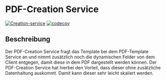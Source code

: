 # PDF-Creation Service

[![Creation-service](https://github.com/hingew/hsfl-master-ai-cloud-engineering/actions/workflows/creation-service.yml/badge.svg?branch=develop)](https://github.com/hingew/hsfl-master-ai-cloud-engineering/actions/workflows/creation-service.yml)
[![codecov](https://codecov.io/gh/hingew/hsfl-master-ai-cloud-engineering/graph/badge.svg?token=CDPMA4XLME&flag=creation-service)](https://codecov.io/gh/hingew/hsfl-master-ai-cloud-engineering)

## Beschreibung

Der PDF-Creation Service fragt das Template bei dem PDF-Template Service an und nimmt zusätzlich noch die dynamischen
Felder von dem Client entgegen, damit diese in dem PDF dargestellt werden können.
Der PDF-Creation Service hat hierbei den Vorteil, dass dieser ohne zusätzliche Datenhaltung auskommt.
Damit kann dieser sehr leicht skaliert werden.
